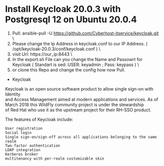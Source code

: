 # Install Keycloak 20.0.3 with Postgresql 12 on Ubuntu 20.0.4

1. Pull: ansible-pull -U https://github.com/Cyberhost-itservice/keycloak.git \
2. Please change the Ip Address in keycloak.conf to our IP Address. ( /opt/keycloak-20.0.3/conf/keycloak.conf ) \
3. visit Url: https://our_ip:8443 \
4. In the export.sh File can you change the Name and Passowrt for Keycloak ( Standart is sed: USER: keyadmin ; Pass: keypass ) \
5. or clone this Repo and change the config how now Pull.

+ Keycloak

Keycloak is an open source software product to allow single sign-on with Identity \
and Access Management aimed at modern applications and services. As of \
March 2018 this WildFly community project is under the stewardship \
of Red Hat who use it as the upstream project for their RH-SSO product.

The features of Keycloak include:

    User registration
    Social login
    Single sign-on/sign-off across all applications belonging to the same realm
    Two-factor authentication
    LDAP integration
    Kerberos broker
    multitenancy with per-realm customizable skin
